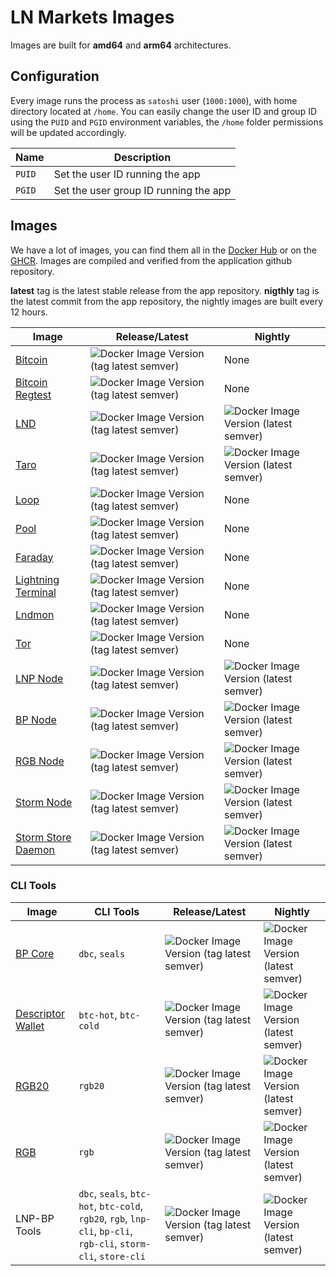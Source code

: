 # LN Markets Images

Images are built for **amd64** and **arm64** architectures.

## Configuration

Every image runs the process as `satoshi` user (`1000:1000`), with home directory located at `/home`.
You can easily change the user ID and group ID using the `PUID` and `PGID` environment variables, the `/home` folder permissions will be updated accordingly.

| Name   | Description                           |
| ------ | ------------------------------------- |
| `PUID` | Set the user ID running the app       |
| `PGID` | Set the user group ID running the app |

## Images

We have a lot of images, you can find them all in the [Docker Hub](https://hub.docker.com/u/lnmarkets) or on the [GHCR](https://github.com/orgs/ln-markets/packages?repo_name=images).
Images are compiled and verified from the application github repository.

**latest** tag is the latest stable release from the app repository.
**nigthly** tag is the latest commit from the app repository, the nightly images are built every 12 hours.

| Image                                                                     | Release/Latest                                                                                                                 | Nightly                                                                                                       |
| ------------------------------------------------------------------------- | ------------------------------------------------------------------------------------------------------------------------------ | ------------------------------------------------------------------------------------------------------------- |
| [Bitcoin](https://github.com/bitcoin/bitcoin)                             | <img alt="Docker Image Version (tag latest semver)" src="https://img.shields.io/docker/v/lnmarkets/bitcoin/latest">            | None                                                                                                          |
| [Bitcoin Regtest](./docker/bitcoin-regtest/README.md)                     | <img alt="Docker Image Version (tag latest semver)" src="https://img.shields.io/docker/v/lnmarkets/bitcoin-regtest/latest">    | None                                                                                                          |
| [LND](https://github.com/lightningnetwork/lnd)                            | <img alt="Docker Image Version (tag latest semver)" src="https://img.shields.io/docker/v/lnmarkets/lnd/latest">                | <img alt="Docker Image Version (latest semver)" src="https://img.shields.io/docker/v/lnmarkets/lnd">          |
| [Taro](https://github.com/lightninglabs/taro)                             | <img alt="Docker Image Version (tag latest semver)" src="https://img.shields.io/docker/v/lnmarkets/taro/latest">               | <img alt="Docker Image Version (latest semver)" src="https://img.shields.io/docker/v/lnmarkets/taro">         |
| [Loop](https://github.com/lightninglabs/loop)                             | <img alt="Docker Image Version (tag latest semver)" src="https://img.shields.io/docker/v/lnmarkets/loop/latest">               | None                                                                                                          |
| [Pool](https://github.com/lightninglabs/pool)                             | <img alt="Docker Image Version (tag latest semver)" src="https://img.shields.io/docker/v/lnmarkets/pool/latest">               | None                                                                                                          |
| [Faraday](https://github.com/lightninglabs/faraday)                       | <img alt="Docker Image Version (tag latest semver)" src="https://img.shields.io/docker/v/lnmarkets/faraday/latest">            | None                                                                                                          |
| [Lightning Terminal](https://github.com/lightninglabs/lightning-terminal) | <img alt="Docker Image Version (tag latest semver)" src="https://img.shields.io/docker/v/lnmarkets/lightning-terminal/latest"> | None                                                                                                          |
| [Lndmon](https://github.com/lightninglabs/lndmon)                         | <img alt="Docker Image Version (tag latest semver)" src="https://img.shields.io/docker/v/lnmarkets/lndmon/latest">             | None                                                                                                          |
| [Tor](https://github.com/TheTorProject)                                   | <img alt="Docker Image Version (tag latest semver)" src="https://img.shields.io/docker/v/lnmarkets/tor/latest">                | None                                                                                                          |
| [LNP Node](https://github.com/LNP-WG/lnp-node)                            | <img alt="Docker Image Version (tag latest semver)" src="https://img.shields.io/docker/v/lnmarkets/lnp-node/latest">           | <img alt="Docker Image Version (latest semver)" src="https://img.shields.io/docker/v/lnmarkets/lnp-node">     |
| [BP Node](https://github.com/BP-WG/bp-node)                               | <img alt="Docker Image Version (tag latest semver)" src="https://img.shields.io/docker/v/lnmarkets/bp-node/latest">            | <img alt="Docker Image Version (latest semver)" src="https://img.shields.io/docker/v/lnmarkets/bp-node">      |
| [RGB Node](https://github.com/RGB-WG/rgb-node)                            | <img alt="Docker Image Version (tag latest semver)" src="https://img.shields.io/docker/v/lnmarkets/rgb-node/latest">           | <img alt="Docker Image Version (latest semver)" src="https://img.shields.io/docker/v/lnmarkets/rgb-node">     |
| [Storm Node](https://github.com/STORM-WG/storm-node)                      | <img alt="Docker Image Version (tag latest semver)" src="https://img.shields.io/docker/v/lnmarkets/storm-node/latest">         | <img alt="Docker Image Version (latest semver)" src="https://img.shields.io/docker/v/lnmarkets/storm-node">   |
| [Storm Store Daemon](https://github.com/STORM-WG/storm-stored)            | <img alt="Docker Image Version (tag latest semver)" src="https://img.shields.io/docker/v/lnmarkets/storm-stored/latest">       | <img alt="Docker Image Version (latest semver)" src="https://img.shields.io/docker/v/lnmarkets/storm-stored"> |

### CLI Tools

| Image                                                           | CLI Tools                                                                                                       | Release/Latest                                                                                                                   | Nightly                                                                                                               |
| --------------------------------------------------------------- | --------------------------------------------------------------------------------------------------------------- | -------------------------------------------------------------------------------------------------------------------------------- | --------------------------------------------------------------------------------------------------------------------- |
| [BP Core](https://github.com/BP-WG/bp-core)                     | `dbc`, `seals`                                                                                                  | <img alt="Docker Image Version (tag latest semver)" src="https://img.shields.io/docker/v/lnmarkets/bp-core/latest">              | <img alt="Docker Image Version (latest semver)" src="https://img.shields.io/docker/v/lnmarkets/bp-core">              |
| [Descriptor Wallet](https://github.com/BP-WG/descriptor-wallet) | `btc-hot`, `btc-cold`                                                                                           | <img alt="Docker Image Version (tag latest semver)" src="https://img.shields.io/docker/v/lnmarkets/bp-descriptor-wallet/latest"> | <img alt="Docker Image Version (latest semver)" src="https://img.shields.io/docker/v/lnmarkets/bp-descriptor-wallet"> |
| [RGB20](https://github.com/RGB-WG/rust-rgb20)                   | `rgb20`                                                                                                         | <img alt="Docker Image Version (tag latest semver)" src="https://img.shields.io/docker/v/lnmarkets/rgb20/latest">                | <img alt="Docker Image Version (latest semver)" src="https://img.shields.io/docker/v/lnmarkets/rgb20">                |
| [RGB](https://github.com/RGB-WG/rgb-std)                        | `rgb`                                                                                                           | <img alt="Docker Image Version (tag latest semver)" src="https://img.shields.io/docker/v/lnmarkets/rgb-std/latest">              | <img alt="Docker Image Version (latest semver)" src="https://img.shields.io/docker/v/lnmarkets/rgb-std">              |
| LNP-BP Tools                                                    | `dbc`, `seals`, `btc-hot`, `btc-cold`, `rgb20`, `rgb`, `lnp-cli`, `bp-cli`, `rgb-cli`, `storm-cli`, `store-cli` | <img alt="Docker Image Version (tag latest semver)" src="https://img.shields.io/docker/v/lnmarkets/lnpbp-tools/latest">          | <img alt="Docker Image Version (latest semver)" src="https://img.shields.io/docker/v/lnmarkets/lnpbp-tools">          |
